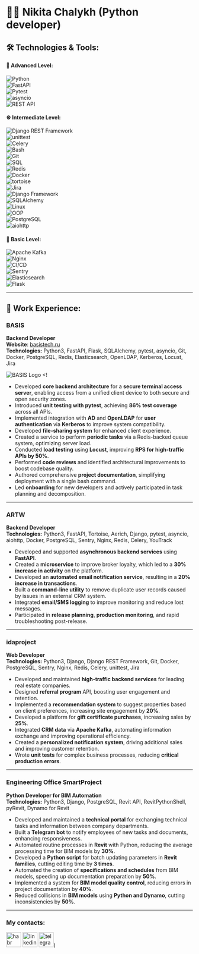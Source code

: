 # 👨‍💻 Nikita Chalykh (Python developer)

## 🛠️ **Technologies & Tools:**

#### 🚀 **Advanced Level:**
![Python](https://img.shields.io/badge/Python-3.9-blue?logo=python&logoColor=white)  
![FastAPI](https://img.shields.io/badge/FastAPI-0.68.0-blue?logo=fastapi&logoColor=white)  
![Pytest](https://img.shields.io/badge/Pytest-6.2.3-orange?logo=pytest&logoColor=white)  
![asyncio](https://img.shields.io/badge/Asyncio-3.7-blue?logo=python&logoColor=white)  
![REST API](https://img.shields.io/badge/REST%20API-blue?logo=swagger&logoColor=white)

#### ⚙️ **Intermediate Level:**
![Django REST Framework](https://img.shields.io/badge/Django%20REST%20Framework-3.12-blue?logo=django&logoColor=white)  
![unittest](https://img.shields.io/badge/unittest-3.9-blue?logo=python&logoColor=white)  
![Celery](https://img.shields.io/badge/Celery-5.2-blue?logo=celery&logoColor=white)  
![Bash](https://img.shields.io/badge/Bash-5.1-yellow?logo=gnubash&logoColor=white)  
![Git](https://img.shields.io/badge/Git-2.30-green?logo=git&logoColor=white)  
![SQL](https://img.shields.io/badge/SQL-PostgreSQL-blue?logo=postgresql&logoColor=white)  
![Redis](https://img.shields.io/badge/Redis-6.2.6-red?logo=redis&logoColor=white)  
![Docker](https://img.shields.io/badge/Docker-20.10-blue?logo=docker&logoColor=white)  
![tortoise](https://img.shields.io/badge/Tortoise%20ORM-blue?logo=python&logoColor=white)  
![Jira](https://img.shields.io/badge/Jira-8.16-green?logo=jira&logoColor=white)  
![Django Framework](https://img.shields.io/badge/Django-3.2-green?logo=django&logoColor=white)  
![SQLAlchemy](https://img.shields.io/badge/SQLAlchemy-1.4-red?logo=sqlalchemy&logoColor=white)  
![Linux](https://img.shields.io/badge/Linux-5.8-yellow?logo=linux&logoColor=white)  
![OOP](https://img.shields.io/badge/OOP-blue?logo=python&logoColor=white)  
![PostgreSQL](https://img.shields.io/badge/PostgreSQL-13-blue?logo=postgresql&logoColor=white)  
![aiohttp](https://img.shields.io/badge/aiohttp-3.7-blue?logo=python&logoColor=white)

#### 🔰 **Basic Level:**
![Apache Kafka](https://img.shields.io/badge/Apache%20Kafka-2.8-orange?logo=apachekafka&logoColor=white)  
![Nginx](https://img.shields.io/badge/Nginx-1.18-blue?logo=nginx&logoColor=white)  
![CI/CD](https://img.shields.io/badge/CI/CD-pipeline-blue?logo=circleci&logoColor=white)  
![Sentry](https://img.shields.io/badge/Sentry-21.0-blue?logo=sentry&logoColor=white)  
![Elasticsearch](https://img.shields.io/badge/Elasticsearch-7.11-blue?logo=elasticsearch&logoColor=white)  
![Flask](https://img.shields.io/badge/Flask-1.1.2-lightgray?logo=flask&logoColor=white)  

---

## 💼 **Work Experience:**

### BASIS
**Backend Developer**  
**Website**: [basistech.ru](https://basistech.ru/)  
**Technologies:** Python3, FastAPI, Flask, SQLAlchemy, pytest, asyncio, Git, Docker, PostgreSQL, Redis, Elasticsearch, OpenLDAP, Kerberos, Locust, Jira

![BASIS Logo](https://basistech.ru/img/logo.png)  <!

- Developed **core backend architecture** for a **secure terminal access server**, enabling access from a unified client device to both secure and open security zones.
- Introduced **unit testing with pytest**, achieving **86% test coverage** across all APIs.
- Implemented integration with **AD** and **OpenLDAP** for **user authentication** via **Kerberos** to improve system compatibility.
- Developed **file-sharing system** for enhanced client experience.
- Created a service to perform **periodic tasks** via a Redis-backed queue system, optimizing server load.
- Conducted **load testing** using **Locust**, improving **RPS for high-traffic APIs by 50%**.
- Performed **code reviews** and identified architectural improvements to boost codebase quality.
- Authored comprehensive **project documentation**, simplifying deployment with a single bash command.
- Led **onboarding** for new developers and actively participated in task planning and decomposition.

---

### ARTW
**Backend Developer**  
**Technologies:** Python3, FastAPI, Tortoise, Aerich, Django, pytest, asyncio, aiohttp, Docker, PostgreSQL, Sentry, Nginx, Redis, Celery, YouTrack

- Developed and supported **asynchronous backend services** using **FastAPI**.
- Created a **microservice** to improve broker loyalty, which led to a **30% increase in activity** on the platform.
- Developed an **automated email notification service**, resulting in a **20% increase in transactions**.
- Built a **command-line utility** to remove duplicate user records caused by issues in an external CRM system.
- Integrated **email/SMS logging** to improve monitoring and reduce lost messages.
- Participated in **release planning**, **production monitoring**, and rapid troubleshooting post-release.

---

### idaproject
**Web Developer**  
**Technologies:** Python3, Django, Django REST Framework, Git, Docker, PostgreSQL, Sentry, Nginx, Redis, Celery, unittest, Jira

- Developed and maintained **high-traffic backend services** for leading real estate companies.
- Designed **referral program** API, boosting user engagement and retention.
- Implemented a **recommendation system** to suggest properties based on client preferences, increasing site engagement by **20%**.
- Developed a platform for **gift certificate purchases**, increasing sales by **25%**.
- Integrated **CRM data** via **Apache Kafka**, automating information exchange and improving operational efficiency.
- Created a **personalized notification system**, driving additional sales and improving customer retention.
- Wrote **unit tests** for complex business processes, reducing **critical production errors**.

---

### Engineering Office SmartProject
**Python Developer for BIM Automation**  
**Technologies:** Python3, Django, PostgreSQL, Revit API, RevitPythonShell, pyRevit, Dynamo for Revit

- Developed and maintained a **technical portal** for exchanging technical tasks and information between company departments.
- Built a **Telegram bot** to notify employees of new tasks and documents, enhancing responsiveness.
- Automated routine processes in **Revit** with Python, reducing the average processing time for BIM models by **30%**.
- Developed a **Python script** for batch updating parameters in **Revit families**, cutting editing time by **3 times**.
- Automated the creation of **specifications and schedules** from BIM models, speeding up documentation preparation by **50%**.
- Implemented a system for **BIM model quality control**, reducing errors in project documentation by **40%**.
- Reduced collisions in **BIM models** using **Python and Dynamo**, cutting inconsistencies by **50%**.

---

### My contacts:
[<img src='https://cdn.jsdelivr.net/npm/simple-icons@3.0.1/icons/habr.svg' alt='habr' height='40'>](https://career.habr.com/Nikita223613)
[<img src='https://cdn.jsdelivr.net/npm/simple-icons@3.0.1/icons/linkedin.svg' alt='linkedin' height='40'>](https://www.linkedin.com/in/NikitaChalykh/)
[<img src='https://cdn.jsdelivr.net/npm/simple-icons@3.0.1/icons/telegram.svg' alt='telegram' height='40'>](http://t-do.ru/NikitaChalykh))

